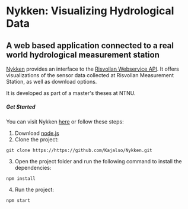 
# Nykken: Visualizing Hydrological Data
## A web based application connected to a real world hydrological measurement station
[Nykken](https://nykken.netlify.app/) provides an interface to the [Risvollan Webservice API](https://ibmrisvol.ibm.ntnu.no/). It offers visualizations of the sensor data collected at Risvollan Measurement Station, as well as download options.

It is developed as part of a master's theses at NTNU.


##### Get Started
You can visit Nykken [here](https://nykken.netlify.app/) or follow these steps:

1. Download [node.js](https://nodejs.org/en/download/)
2. Clone the project: 
```
git clone https://https://github.com/Kajalso/Nykken.git
```
3. Open the project folder and run the following command to install the dependencies:
```
npm install
```
4. Run the project:
```
npm start
```